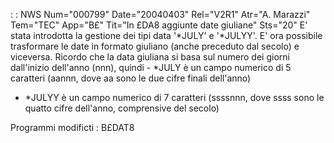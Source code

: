  :  : NWS Num="000799" Date="20040403" Rel="V2R1" Atr="A. Marazzi" Tem="TEC" App="B£" Tit="In £DA8 aggiunte date giuliane" Sts="20"
E' stata introdotta la gestione dei tipi data '\*JULY' e '\*JULYY'. E' ora possibile trasformare le date in formato giuliano (anche preceduto dal secolo) e viceversa.
Ricordo che la data giuliana si basa sul numero dei giorni dall'inizio dell'anno (nnn), quindi - \*JULY è un campo numerico di 5 caratteri (aannn, dove aa sono le due cifre finali dell'anno)
- \*JULYY è un campo numerico di 7 caratteri (ssssnnn, dove ssss sono le quatto cifre dell'anno,
comprensive del secolo)

Programmi modificti :  B£DAT8
